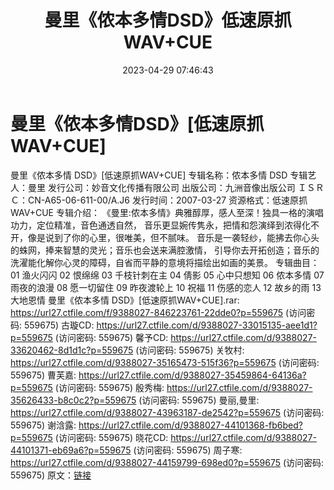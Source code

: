 ﻿---
title: 曼里《侬本多情DSD》低速原抓WAV+CUE
date: 2023-04-29 07:46:43
categories: WAV车载音乐、镜像
tags: 华语中文
---
# 曼里《侬本多情DSD》[低速原抓WAV+CUE]

曼里《侬本多情 DSD》[低速原抓WAV+CUE]
专辑名称：侬本多情 DSD
专辑艺人：曼里
发行公司：妙音文化传播有限公司
出版公司：九洲音像出版公司
ＩＳＲＣ：CN-A65-06-611-00/A.J6
发行时间：2007-03-27
资源格式：低速原抓WAV+CUE
专辑介绍：
《曼里:侬本多情》典雅醇厚，感人至深！独具一格的演唱功力，定位精准，音色通透自然，
音乐更显婉传隽永，把情和怨演绎到浓得化不开，像是说到了你的心里，很唯美，但不腻味。
音乐是一袭轻纱，能拂去你心头的蛛网，捧来智慧的灵光；音乐也会送来满腔激情，
引导你去开拓创造；音乐的洗濯能化解你心灵的障碍，自省而平静的意境将描绘出如画的美景。
专辑曲目：
01 渔火闪闪
02 恨绵绵
03 千枝针刺在主
04 倩影
05 心中只想知
06 侬本多情
07 雨夜的浪漫
08 愿一切留住
09 昨夜渡轮上
10 祝福
11 伤感的恋人
12 故乡的雨
13 大地恩情
曼里《侬本多情 DSD》[低速原抓WAV+CUE].rar: https://url27.ctfile.com/f/9388027-846223761-22dde0?p=559675
(访问密码: 559675)
古璇CD: https://url27.ctfile.com/d/9388027-33015135-aee1d1?p=559675
(访问密码: 559675)
馨予CD: https://url27.ctfile.com/d/9388027-33620462-8d1d1c?p=559675
(访问密码: 559675)
关牧村: https://url27.ctfile.com/d/9388027-35165473-515f36?p=559675
(访问密码: 559675)
曹芙嘉: https://url27.ctfile.com/d/9388027-35459864-64136a?p=559675
(访问密码: 559675)
殷秀梅: https://url27.ctfile.com/d/9388027-35626433-b8c0c2?p=559675
(访问密码: 559675)
曼丽,曼里: https://url27.ctfile.com/d/9388027-43963187-de2542?p=559675
(访问密码: 559675)
谢浛露: https://url27.ctfile.com/d/9388027-44101368-fb6bed?p=559675
(访问密码: 559675)
晓花CD: https://url27.ctfile.com/d/9388027-44101371-eb69a6?p=559675
(访问密码: 559675)
周子寒: https://url27.ctfile.com/d/9388027-44159799-698ed0?p=559675
(访问密码: 559675)
原文：[链接](https://blog.sina.com.cn/s/blog_1647c7e76010311nj.html)